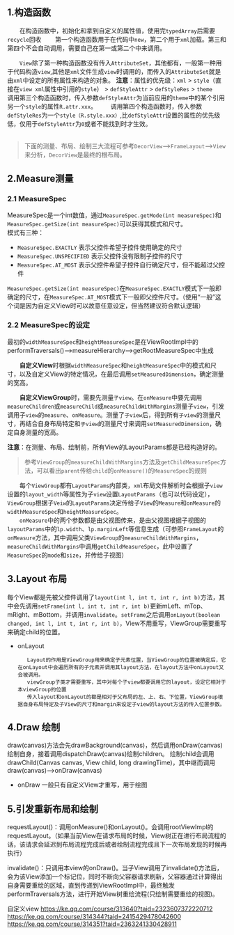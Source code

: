 ## 1.构造函数
&emsp;&emsp;在构造函数中，初始化和拿到自定义的属性值，使用完`typedArray`后需要`recycle`回收
&emsp;&emsp;第一个构造函数用于在代码中`new`，第二个用于`xml`加载。第三和第四个不会自动调用，需要自己在第一或第二个中来调用。

&emsp;&emsp;`View`除了第一种构造函数没有传入`AttributeSet`，其他都有，一般第一种用于代码构造`view`,其他是`xml`文件生成`view`时调用的，而传入的`AttributeSet`就是由`xml`中设定的所有属性来构造的对象。
**注意**：属性的优先级：`xml` > `style`（直接在`view xml`属性中引用的`style`） > `defStyleAttr` > `defStyleRes` > `theme`
&emsp;&emsp;调用第三个构造函数时，传入参数`defStyleAttr`为当前应用的`theme`中的某个引用另一个`style`的属性`R.attr.xxx`。
&emsp;&emsp;调用第四个构造函数时，传入参数`defStyleRes`为一个`style（R.style.xxx）`,比`defStyleAttr`设置的属性的优先级低，仅用于`defStyleAttr`为`0`或者不能找到时才生效。
<br>
<br>
> 下面的测量、布局、绘制三大流程可参考`DecorView`-->`FrameLayout`-->`View`来分析，`DecorView`是最终的根布局。

## 2.Measure测量
### 2.1 MeasureSpec
MeasureSpec是一个int数值，通过`MeasureSpec.getMode(int measureSpec)`和`MeasureSpec.getSize(int measureSpec)`可以获得其模式和尺寸。<br/>
模式有三种：
* `MeasureSpec.EXACTLY` 表示父控件希望子控件使用确定的尺寸
* `MeasureSpec.UNSPECIFIED` 表示父控件没有限制子控件的尺寸
* `MeasureSpec.AT_MOST` 表示父控件希望子控件自行确定尺寸，但不能超过父控件

`MeasureSpec.getSize(int measureSpec)`在`MeasureSpec.EXACTLY`模式下一般即确定的尺寸，在`MeasureSpec.AT_MOST`模式下一般即父控件尺寸。（使用“一般”这个词是因为自定义View时可以故意任意设定，但当然建议符合默认逻辑）

### 2.2 MeasureSpec的设定
最初的`widthMeasureSpec`和`heightMeasureSpec`是在ViewRootImpl中的performTraversals()-->measureHierarchy-->getRootMeasureSpec中生成

&emsp;&emsp;**自定义View**时根据`widthMeasureSpec`和`heightMeasureSpec`中的模式和尺寸，以及自定义View的特定情况，在最后调用`setMeasuredDimension`，确定测量的宽高。

&emsp;&emsp;**自定义ViewGroup**时，需要先测量`子view`。在`onMeasure`中要先调用`measureChildren`或`measureChild`或`measureChildWithMargins`测量子`view`，引发调用子`view`的`measure`、`onMeasure`。测量了`子view`后，得到所有`子view`的测量尺寸，再结合自身布局特定和`子view`的测量尺寸来调用`setMeasuredDimension`，确定自身测量的宽高。<br/>

**注意**：在测量、布局、绘制前，所有View的LayoutParams都是已经构造好的。

> 参考`ViewGroup`的`measureChildWithMargins`方法及`getChildMeasureSpec`方法，可以看出`parent`传给`child`的`onMeasure()`的`MeasureSpec`的规则

&emsp;&emsp;每个`ViewGroup`都有`LayoutParams`内部类，`xml`布局文件解析时会根据子`view`设置的`layout_width`等属性为子`view`设置`LayoutParams`（也可以代码设定），`ViewGroup`根据子`Veiw`的`LayoutParams`决定传给子`View`的`Measure`和`onMeasure`的`widthMeasureSpec`和`heightMeasureSpec`。<br/>
&emsp;&emsp;`onMeasure`中的两个参数都是由父视图传来，是由父视图根据子视图的`layoutParams`中的`lp.width`、`lp.marginLeft`等信息生成（可参照`FrameLayout`的`onMeasure`方法，其中调用父类`ViewGroup`的`measureChildWithMargins`，`measureChildWithMargins`中调用`getChildMeasureSpec`，此中设置了`MeasureSpec`的`mode`和`size`，并传给子视图）

## 3.Layout 布局
每个View都是先被父控件调用了`layout(int l, int t, int r, int b)`方法，其中会先调用`setFrame(int l, int t, int r, int b)`更新mLeft、mTop、mRight、mBottom，并调用`invalidate`。`setFrame`之后调用`onLayout(boolean changed, int l, int t, int r, int b)`，View不用重写，ViewGroup需要重写来确定child的位置。
* onLayout

         Layout的作用是ViewGroup用来确定子元素位置，当ViewGroup的位置被确定后，它在onLayout中会遍历所有的子元素并调用其layout方法，在layout方法中onLayout又会被调用。
         viewGroup子类才需要重写，其中对每个子view都要调用它的layout，设定它相对于本viewGroup的位置
         传入layout和onLayout的都是相对于父布局的左、上、右、下位置，ViewGroup根据自身布局特定及子View的尺寸和margin来设定子view的layout方法的传入位置参数。

## 4.Draw 绘制
draw(canvas)方法会先drawBackground(canvas)，然后调用onDraw(canvas)绘制自身，接着调用dispatchDraw(canvas)绘制children。
绘制child会调用drawChild(Canvas canvas, View child, long drawingTime)，其中继而调用draw(canvas)-->onDraw(canvas)
* onDraw
             一般只有自定义View才重写，用于绘图


## 5.引发重新布局和绘制
requestLayout()：调用onMeasure()和onLayout()。会调用rootViewImpl的requestLayout。（如果当前View在请求布局的时候，View树正在进行布局流程的话，该请求会延迟到布局流程完成后或者绘制流程完成且下一次布局发现的时候再执行）

invalidate()：只调用本view的onDraw()。当子View调用了invalidate()方法后，会为该View添加一个标记位，同时不断向父容器请求刷新，父容器通过计算得出自身需要重绘的区域，直到传递到ViewRootImpl中，最终触发performTraversals方法，进行开始View树重绘流程(只绘制需要重绘的视图)。

自定义view
https://ke.qq.com/course/313640?taid=2323607372220712
https://ke.qq.com/course/314344?taid=2415429478042600
https://ke.qq.com/course/314351?taid=2363241330428911